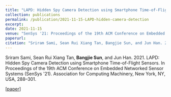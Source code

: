 ```yaml
---
title: "LAPD: Hidden Spy Camera Detection using Smartphone Time-of-Flight Sensors"
collection: publications
permalink: /publication/2021-11-15-LAPD-hidden-camera-detection
excerpt: 
date: 2021-11-15
venue: "SenSys '21: Proceedings of the 19th ACM Conference on Embedded Networked Sensor Systems"
paperurl: 
citation: "Sriram Sami, Sean Rui Xiang Tan, Bangjie Sun, and Jun Han. 2021. LAPD: Hidden Spy Camera Detection using Smartphone Time-of-Flight Sensors. In Proceedings of the 19th ACM Conference on Embedded Networked Sensor Systems (SenSys '21). Association for Computing Machinery, New York, NY, USA, 288–301."
---
```

Sriram Sami, Sean Rui Xiang Tan, **Bangjie Sun**, and Jun Han. 2021. LAPD: Hidden Spy Camera Detection using Smartphone Time-of-Flight Sensors. In Proceedings of the 19th ACM Conference on Embedded Networked Sensor Systems (SenSys '21). Association for Computing Machinery, New York, NY, USA, 288–301.

\[[paper](https://sunbangjie.github.io/academic-pages/files/LAPD.pdf)\]